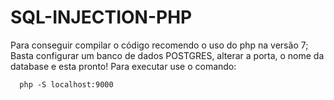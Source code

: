 # SQL-INJECTION-PHP
Para conseguir compilar o código recomendo o uso do php na versão 7;
Basta configurar um banco de dados POSTGRES, alterar a porta, o nome da database e esta pronto!
Para executar use o comando:

      php -S localhost:9000
